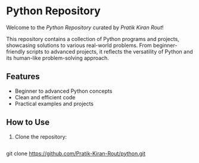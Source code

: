 # Python Repository

Welcome to the *Python Repository* curated by *Pratik Kiran Rout*!  

This repository contains a collection of Python programs and projects, showcasing solutions to various real-world problems. From beginner-friendly scripts to advanced projects, it reflects the versatility of Python and its human-like problem-solving approach.

## Features
- Beginner to advanced Python concepts
- Clean and efficient code
- Practical examples and projects

## How to Use
1. Clone the repository:  
   ```bash
  git clone https://github.com/Pratik-Kiran-Rout/python.git
